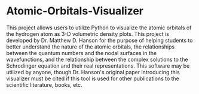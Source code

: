 # Atomic-Orbitals-Visualizer
This project allows users to utilize Python to visualize the atomic orbitals of the hydrogen atom as 3-D volumetric density plots. This project is developed by Dr. Matthew D. Hanson for the purpose of helping students to better understand the nature of the atomic orbitals, the relationships between the quantum numbers and the nodal surfaces in the wavefunctions, and the relationship between the complex solutions to the Schrodinger equation and their real representations. This software may be utilized by anyone, though Dr. Hanson's original paper introducing this visualizer must be cited if this tool is used for other publications to the scientific literature, books, etc. 
